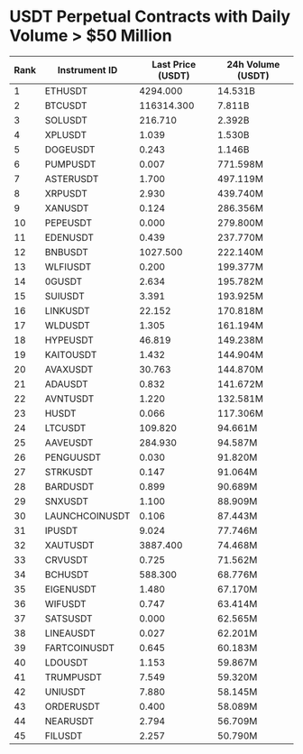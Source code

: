 # USDT Perpetual Contracts with Daily Volume > $50 Million

| Rank | Instrument ID | Last Price (USDT) | 24h Volume (USDT) |
|------|---------------|-------------------|-------------------|
| 1 | ETHUSDT | 4294.000 | 14.531B |
| 2 | BTCUSDT | 116314.300 | 7.811B |
| 3 | SOLUSDT | 216.710 | 2.392B |
| 4 | XPLUSDT | 1.039 | 1.530B |
| 5 | DOGEUSDT | 0.243 | 1.146B |
| 6 | PUMPUSDT | 0.007 | 771.598M |
| 7 | ASTERUSDT | 1.700 | 497.119M |
| 8 | XRPUSDT | 2.930 | 439.740M |
| 9 | XANUSDT | 0.124 | 286.356M |
| 10 | PEPEUSDT | 0.000 | 279.800M |
| 11 | EDENUSDT | 0.439 | 237.770M |
| 12 | BNBUSDT | 1027.500 | 222.140M |
| 13 | WLFIUSDT | 0.200 | 199.377M |
| 14 | 0GUSDT | 2.634 | 195.782M |
| 15 | SUIUSDT | 3.391 | 193.925M |
| 16 | LINKUSDT | 22.152 | 170.818M |
| 17 | WLDUSDT | 1.305 | 161.194M |
| 18 | HYPEUSDT | 46.819 | 149.238M |
| 19 | KAITOUSDT | 1.432 | 144.904M |
| 20 | AVAXUSDT | 30.763 | 144.870M |
| 21 | ADAUSDT | 0.832 | 141.672M |
| 22 | AVNTUSDT | 1.220 | 132.581M |
| 23 | HUSDT | 0.066 | 117.306M |
| 24 | LTCUSDT | 109.820 | 94.661M |
| 25 | AAVEUSDT | 284.930 | 94.587M |
| 26 | PENGUUSDT | 0.030 | 91.820M |
| 27 | STRKUSDT | 0.147 | 91.064M |
| 28 | BARDUSDT | 0.899 | 90.689M |
| 29 | SNXUSDT | 1.100 | 88.909M |
| 30 | LAUNCHCOINUSDT | 0.106 | 87.443M |
| 31 | IPUSDT | 9.024 | 77.746M |
| 32 | XAUTUSDT | 3887.400 | 74.468M |
| 33 | CRVUSDT | 0.725 | 71.562M |
| 34 | BCHUSDT | 588.300 | 68.776M |
| 35 | EIGENUSDT | 1.480 | 67.170M |
| 36 | WIFUSDT | 0.747 | 63.414M |
| 37 | SATSUSDT | 0.000 | 62.565M |
| 38 | LINEAUSDT | 0.027 | 62.201M |
| 39 | FARTCOINUSDT | 0.645 | 60.183M |
| 40 | LDOUSDT | 1.153 | 59.867M |
| 41 | TRUMPUSDT | 7.549 | 59.320M |
| 42 | UNIUSDT | 7.880 | 58.145M |
| 43 | ORDERUSDT | 0.400 | 58.089M |
| 44 | NEARUSDT | 2.794 | 56.709M |
| 45 | FILUSDT | 2.257 | 50.790M |
